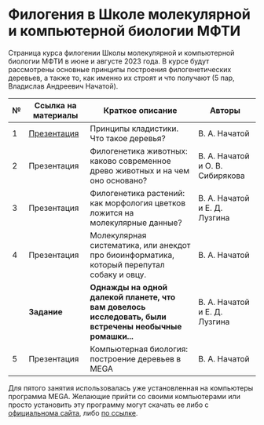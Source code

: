 # Филогения в Школе молекулярной и компьютерной биологии МФТИ

Страница курса филогении Школы молекулярной и компьютерной биологии МФТИ в июне и августе 2023 года. В курсе будут рассмотрены основные принципы построения филогенетических деревьев, а также то, как именно их строят и что получают (5 пар, Владислав Андреевич Начатой).

| № | Ссылка на материалы | Краткое описание | Авторы |
| ----------- | ----------- | ----------- | ----------- |
| 1 | [Презентация](https://disk.yandex.ru/i/R7L9jbHC0tRaCA) | Принципы кладистики. Что такое деревья? | В. А. Начатой |
| 2 | Презентация | Филогенетика животных: каково современное древо животных и на чем оно основано? | В. А. Начатой и О. В. Сибирякова |
| 3 | Презентация | Филогенетика растений: как морфология цветков ложится на молекулярные данные? | В. А. Начатой и Е. Д. Лузгина |
| 4 | Презентация | Молекулярная систематика, или анекдот про биоинформатика, который перепутал собаку и овцу. | В. А. Начатой |
|  | __Задание__ | __Однажды на одной далекой планете, что вам довелось исследовать, были встречены необычные ромашки...__ | В. А. Начатой и Е. Д. Лузгина |
| 5 | Презентация | Компьютерная биология: построение деревьев в MEGA | В. А. Начатой |

Для пятого занятия использовалась уже установленная на компьютеры программа MEGA. Желающие прийти со своими компьютерами или просто установить эту программу могут скачать ее либо с [официальнома сайта](https://www.megasoftware.net), либо [по ссылке](https://disk.yandex.ru/d/EaJjL_iQNbxvSQ). 
